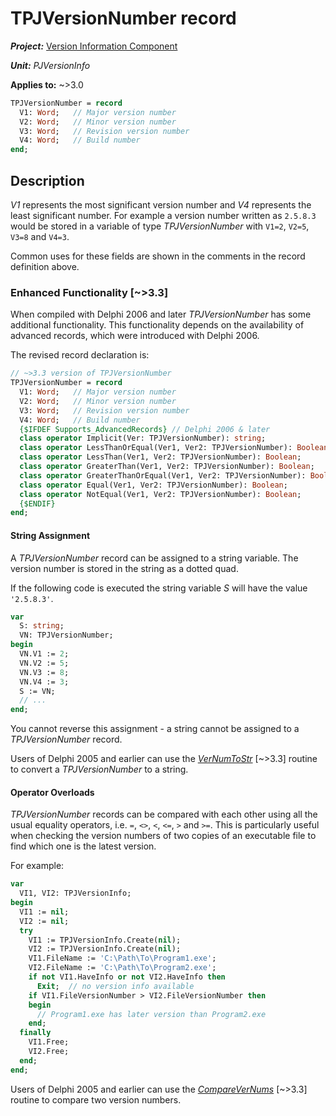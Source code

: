 # TPJVersionNumber record

***Project:*** [Version Information Component](../API.md)

***Unit:*** _PJVersionInfo_

**Applies to:** ~>3.0

```pascal
TPJVersionNumber = record
  V1: Word;   // Major version number
  V2: Word;   // Minor version number
  V3: Word;   // Revision version number
  V4: Word;   // Build number
end;
```

## Description

_V1_ represents the most significant version number and _V4_ represents the least significant number. For example a version number written as `2.5.8.3` would be stored in a variable of type _TPJVersionNumber_ with `V1=2`, `V2=5`, `V3=8` and `V4=3`.

Common uses for these fields are shown in the comments in the record definition above.

### Enhanced Functionality [~>3.3]

When compiled with Delphi 2006 and later _TPJVersionNumber_ has some additional functionality. This functionality depends on the availability of advanced records, which were introduced with Delphi 2006.

The revised record declaration is:

```pascal
// ~>3.3 version of TPJVersionNumber
TPJVersionNumber = record
  V1: Word;   // Major version number
  V2: Word;   // Minor version number
  V3: Word;   // Revision version number
  V4: Word;   // Build number
  {$IFDEF Supports_AdvancedRecords} // Delphi 2006 & later
  class operator Implicit(Ver: TPJVersionNumber): string;
  class operator LessThanOrEqual(Ver1, Ver2: TPJVersionNumber): Boolean;
  class operator LessThan(Ver1, Ver2: TPJVersionNumber): Boolean;
  class operator GreaterThan(Ver1, Ver2: TPJVersionNumber): Boolean;
  class operator GreaterThanOrEqual(Ver1, Ver2: TPJVersionNumber): Boolean;
  class operator Equal(Ver1, Ver2: TPJVersionNumber): Boolean;
  class operator NotEqual(Ver1, Ver2: TPJVersionNumber): Boolean;
  {$ENDIF}
end;
```

#### String Assignment

A _TPJVersionNumber_ record can be assigned to a string variable. The version number is stored in the string as a dotted quad.

If the following code is executed the string variable _S_ will have the value `'2.5.8.3'`.

```pascal
var
  S: string;
  VN: TPJVersionNumber;
begin
  VN.V1 := 2;
  VN.V2 := 5;
  VN.V3 := 8;
  VN.V4 := 3;
  S := VN;
  // ...
end;
```

You cannot reverse this assignment - a string cannot be assigned to a _TPJVersionNumber_ record.

Users of Delphi 2005 and earlier can use the [_VerNumToStr_](./Routines.md#vernumtostr) [~>3.3] routine to convert a _TPJVersionNumber_ to a string.

#### Operator Overloads

_TPJVersionNumber_ records can be compared with each other using all the usual equality operators, i.e. `=`, `<>`, `<`, `<=`, `>` and `>=`. This is particularly useful when checking the version numbers of two copies of an executable file to find which one is the latest version.

For example:

```pascal
var
  VI1, VI2: TPJVersionInfo;
begin
  VI1 := nil;
  VI2 := nil;
  try
    VI1 := TPJVersionInfo.Create(nil);
    VI2 := TPJVersionInfo.Create(nil);
    VI1.FileName := 'C:\Path\To\Program1.exe';
    VI2.FileName := 'C:\Path\To\Program2.exe';
    if not VI1.HaveInfo or not VI2.HaveInfo then
      Exit;  // no version info available
    if VI1.FileVersionNumber > VI2.FileVersionNumber then
    begin
      // Program1.exe has later version than Program2.exe
    end;
  finally
    VI1.Free;
    VI2.Free;
  end;
end;
```

Users of Delphi 2005 and earlier can use the [_CompareVerNums_](./Routines.md#comparevernums) [~>3.3] routine to compare two version numbers.

